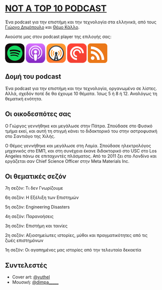 # [NOT A TOP 10 PODCAST](https://www.notatop10.fm/)

Ένα podcast για την επιστήμη και την τεχνολογία στα ελληνικά, από τους [Γιώργο Δημόπουλο](https://www.instagram.com/giorgos.dimop) και [Θέμο Κάλλο](https://www.timaras.com).

Ακούστε μας στον podcast player της επιλογής σας:

[![Spotify](spotify@2x.png)](https://open.spotify.com/show/43iob5LmctJa54VtuqzFmo)
[![Apple Podcasts](apple_podcasts@2x.png)](https://podcasts.apple.com/podcast/not-a-top-10/id1551089699)
[![Overcast](overcast@2x.png)](https://overcast.fm/itunes1551089699/)
[![Pocket Casts](pocket_casts@2x.png)](https://pca.st/9c42dpje)
[![RSS](RSS64.png)](https://anchor.fm/s/488c6e30/podcast/rss)

## Δομή του podcast

Ένα podcast για την επιστήμη και την τεχνολογία, οργανωμένο σε λίστες. Αλλά, σχεδόν ποτέ δε θα έχουμε 10 θέματα. Ίσως 5 ή 8 ή 12. Αναλόγως τη θεματική ενότητα. 

## Οι οικοδεσπότες σας

O Γιώργος γεννήθηκε και μεγάλωσε στην Πάτρα. Σπούδασε στο Φυσικό τμήμα εκεί, και αυτή τη στιγμή κάνει το διδακτορικό του στην αστροφυσική στο Σαντιάγο της Χιλής.

Ο Θέμος γεννήθηκε και μεγάλωσε στη Λαμία. Σπούδασε ηλεκτρολόγος μηχανικός στο ΕΜΠ, και στη συνέχεια έκανε διδακτορικό στο USC στο Los Angeles πάνω σε επιταχυντές πλάσματος. Από το 2011 ζει στο Λονδίνο και εργάζεται σαν Chief Science Officer στην Meta Materials Inc.

## Οι θεματικές σεζόν

7η σεζόν: Τι δεν Γνωρίζουμε

6η σεζόν: Η Εξέλιξη των Επιστημών

5η σεζόν: Engineering Disasters

4η σεζόν: Παρανοήσεις

3η σεζόν: Επιστήμη και ταινίες

2η σεζόν: Αξιοσημείωτες ιστορίες, μύθοι και πραγματικότητες από τις ζωές επιστημόνων

1η σεζόν: Οι αγαπημένες μας ιστορίες από την τελευταία δεκαετία

## Συντελεστές

- Cover art: [@yuthel](https://www.instagram.com/yuthel/)
- Μουσική: [@dimpa_____](https://www.instagram.com/@dimpa_____)

